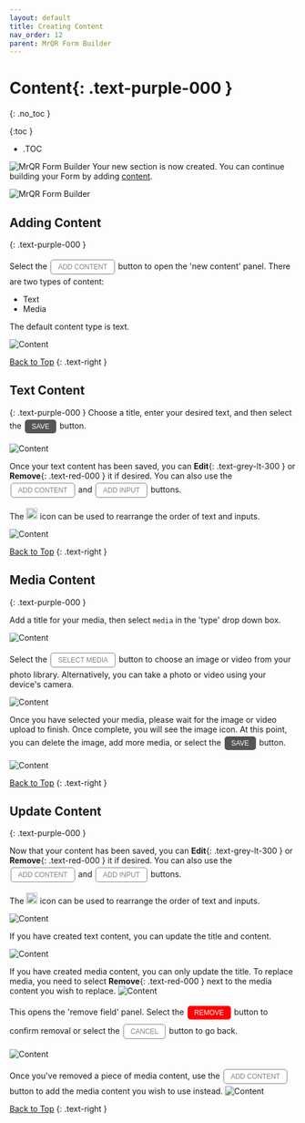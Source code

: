```yaml
---
layout: default
title: Creating Content
nav_order: 12
parent: MrQR Form Builder
---
```

<html>
<head>
<style>
.button {
  padding: 5px 12px;
  text-align: center;
  text-decoration: none;
  display: inline-block;
  font-size: 12px;
  margin: 4px 2px;
  cursor: pointer; }
.button1 {background-color: #555555;} /* Black */
.button2 {background-color: white;}
.button3 {background-color: red;}
.button1 {color: white;}
.button2 {color: grey;}
.button3 {color: white;}
.button1 {border: none;}
.button2 {border: 1px solid grey}
.button3 {border: none;}
.button1 {border-radius: 5px;}
.button2 {border-radius: 5px;}
.button3 {border-radius: 5px;} 
</style>
</head>
</html>

# **Content**{: .text-purple-000 }
{: .no_toc }

{:toc }
- .TOC

![MrQR Form Builder](/assets/images/Forms/MrQR_Forms_Header.png "Header")
Your new section is now created. You can continue building your Form by adding [content](https://docs.mrqr.me/FormBuilder/Content).

![MrQR Form Builder](/assets/images/Forms/MrQR_Form_New_Section_Created.png "Created")

## Adding Content
{: .text-purple-000 }

Select the <button class="button button2">ADD CONTENT</button> button to open the 'new content' panel.
There are two types of content:

* Text
* Media

The default content type is text.

![Content](/assets/images/Forms/MrQR_Forms_Content_New.png "New")

[Back to Top](https://docs.mrqr.me/FormBuilder/Content/)
{: .text-right }

## Text Content
{: .text-purple-000 }
Choose a title, enter your desired text, and then select the <button class="button button1">SAVE</button> button.

![Content](/assets/images/Forms/MrQR_Forms_Content_Input_Text.png "Text")

Once your text content has been saved, you can **Edit**{: .text-grey-lt-300 } or **Remove**{: .text-red-000 } it if desired. You can also use the <button class="button button2">ADD CONTENT</button> and <button class="button button2">ADD INPUT</button> buttons.

The <img width="20" alt="image" src="https://docs.mrqr.me/assets/images/Forms/MrQR_Form_Move_Field.png"> icon can be used to rearrange the order of text and inputs.

![Content](/assets/images/Forms/MrQR_Forms_Content_Text_Added.png "Text Added")

[Back to Top](https://docs.mrqr.me/FormBuilder/Content/)
{: .text-right }

## Media Content
{: .text-purple-000 }

Add a title for your media, then select `media` in the 'type' drop down box.

![Content](/assets/images/Forms/MrQR_Forms_Content_Type_Media.png "Type - Media")

Select the <button class="button button2">SELECT MEDIA</button> button to choose an image or video from your photo library. Alternatively, you can take a photo or video using your device's camera.

![Content](/assets/images/Forms/MrQR_Forms_Content_Select_Media.png "Select Media")

Once you have selected your media, please wait for the image or video upload to finish. Once complete, you will see the image icon. At this point, you can delete the image, add more media, or select the <button class="button button1">SAVE</button> button.

![Content](/assets/images/Forms/MrQR_Form_Content_Media.png "Media")

[Back to Top](https://docs.mrqr.me/FormBuilder/Content/)
{: .text-right }

## Update Content
{: .text-purple-000 }

Now that your content has been saved, you can **Edit**{: .text-grey-lt-300 } or **Remove**{: .text-red-000 } it if desired. You can also use the <button class="button button2">ADD CONTENT</button> and <button class="button button2">ADD INPUT</button> buttons.

The <img width="20" alt="image" src="https://docs.mrqr.me/assets/images/Forms/MrQR_Form_Move_Field.png"> icon can be used to rearrange the order of text and inputs.

![Content](/assets/images/Forms/MrQR_Forms_Content_Text_Media.png "Text & Media")

If you have created text content, you can update the title and content.

![Content](/assets/images/Forms/MrQR_Forms_Content_Type_Text.png "Type - Text")

If you have created media content, you can only update the title. To replace media, you need to select **Remove**{: .text-red-000 } next to the media content you wish to replace.
![Content](/assets/images/Forms/MrQR_Forms_Content_Text_Media.png "Text & Media")

This opens the 'remove field' panel. Select the <button class="button button3">REMOVE</button> button to confirm removal or select the <button class="button button2">CANCEL</button> button to go back.

![Content](/assets/images/Forms/MrQR_Form_Remove_field.png "Remove Field")

Once you've removed a piece of media content, use the <button class="button button2">ADD CONTENT</button> button to add the media content you wish to use instead.
![Content](/assets/images/Forms/MrQR_Form_Content_Media_Select.png "Select")

[Back to Top](https://docs.mrqr.me/FormBuilder/Content/)
{: .text-right }

